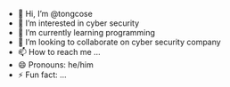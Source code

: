 - 👋 Hi, I’m @tongcose
- 👀 I’m interested in cyber security
- 🌱 I’m currently learning programming
- 💞️ I’m looking to collaborate on cyber security company
- 📫 How to reach me ...
- 😄 Pronouns: he/him
- ⚡ Fun fact: ...

<!---
tongcose/tongcose is a ✨ special ✨ repository because its `README.md` (this file) appears on your GitHub profile.
You can click the Preview link to take a look at your changes.
--->
